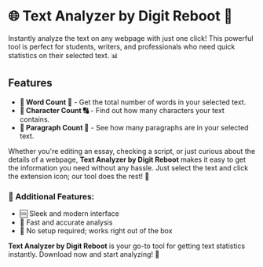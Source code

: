 # 🌐 Text Analyzer by Digit Reboot 🚀

Instantly analyze the text on any webpage with just one click! This powerful tool is perfect for students, writers, and professionals who need quick statistics on their selected text. 📊

## Features

- **🔹 Word Count 📝** - Get the total number of words in your selected text.
- **🔸 Character Count 🔠** - Find out how many characters your text contains.
- **🔹 Paragraph Count 📖** - See how many paragraphs are in your selected text.

Whether you're editing an essay, checking a script, or just curious about the details of a webpage, **Text Analyzer by Digit Reboot** makes it easy to get the information you need without any hassle. Just select the text and click the extension icon; our tool does the rest! 🎯

### 🌟 Additional Features:

- 🆒 Sleek and modern interface
- 🚀 Fast and accurate analysis
- 🎉 No setup required; works right out of the box

**Text Analyzer by Digit Reboot** is your go-to tool for getting text statistics instantly. Download now and start analyzing! 🎈

